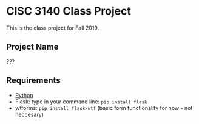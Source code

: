 # CISC 3140 Class Project

This is the class project for Fall 2019.

## Project Name

???

## Requirements

- [Python](https://www.python.org/downloads/)
- Flask: type in your command line: `pip install flask`
- wtforms: `pip install flask-wtf` (basic form functionality for now - not neccesary)
